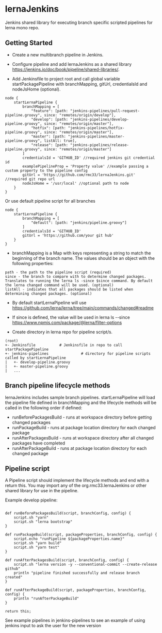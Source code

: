 # lernaJenkins

Jenkins shared library for executing branch specific scripted pipelines for lerna mono repo.

## Getting Started

* Create a new multibranch pipeline in Jenkins.

* Configure pipeline and add lernaJenkins as a shared library https://jenkins.io/doc/book/pipeline/shared-libraries/.

* Add Jenkinsfile to project root and call global variable startPackagePipeline with branchMapping, gitUrl, credentialsId and nodeJsHome (optional).

```
node {
    startLernaPipeline {
        branchMapping = [
            "feature": [path: "jenkins-pipelines/pull-request-pipeline.groovy", since: "remotes/origin/develop"],
            "develop": [path: "jenkins-pipelines/develop-pipeline.groovy", since: "remotes/origin/master"],
            "hotfix": [path: "jenkins-pipelines/hotfix-pipeline.groovy", since: "remotes/origin/master"],
            "master": [path: "jenkins-pipelines/master-pipeline.groovy", listAll: true],
            "release": [path: "jenkins-pipelines/release-pipeline.groovy", since: "remotes/origin/master"]
        ]
        credentialsId = 'GITHUB_ID' //required jenkins git credential id
        examplePipelineProp = 'Property value' //example passing a custom property to the pipeline config
        gitUrl = 'https://github.com/rmc33/lernaJenkins.git' //required git repo url
        nodeJsHome = '/usr/local' //optional path to node
    }
}
```

Or use default pipeline script for all branches

```
node {
    startLernaPipeline {
        branchMapping = [
            "default": [path: "jenkins/pipeline.groovy"]
        ]
        credentialsId = 'GITHUB_ID'
        gitUrl = 'https://github.com/your git hub'
    }
}
```


* branchMapping is a Map with keys representing a string to match the beginning of the branch name. The values should be an object with the following properties:

```
path - the path to the pipeline script (required)
since - the branch to compare with to determine changed packages. Translates to running the lerna ls -since $since command. By default the lerna changed command will be used. (optional)
listAll - indicates that all packages should be listed when determining changed packages. (optional)
```

* By default startLernaPipeline will use https://github.com/lerna/lerna/tree/main/commands/changed#readme
* If since is defined, the value will be used in lerna ls --since https://www.npmjs.com/package/@lerna/filter-options

* Create directory in lerna repo for pipeline script/s.

```
(root)
+- Jenkinsfile           # Jenkinsfile in repo to call startPackagePipeline
+- jenkins-pipelines               # directory for pipeline scripts called by startLernaPipeline
|   +- develop-pipeline.groovy
|   +- master-pipeline.groovy
|   ...
```


## Branch pipeline lifecycle methods

lernaJenkins includes sample branch pipelines. startLernaPipeline will load the pipeline file defined in branchMapping and the lifecycle methods will be called in the following order if defined:

* runBeforePackagesBuild - runs at workspace directory before getting changed packages
* runPackageBuild - runs at package location directory for each changed package
* runAfterPackagesBuild - runs at workspace directory after all changed packages have completed
* runAfterPackageBuild - runs at package location directory for each changed package

## Pipeline script

A Pipeline script should implement the lifecycle methods and end with a return this. You may import any of the org.rmc33.lernaJenkins or other shared library for use in the pipeline.

Example develop pipeline:

```

def runBeforePackagesBuild(script, branchConfig, config) {
    script.sh "yarn"
    script.sh "lerna bootstrap"
}

def runPackageBuild(script, packageProperties, branchConfig, config) {
    script.echo "runPipeline ${packageProperties.name}"
    script.sh "yarn build"
    script.sh "yarn test"
}

def runAfterPackagesBuild(script, branchConfig, config) {
    script.sh "lerna version -y --conventional-commit --create-release github"
    println "pipeline finished successfully and release branch created"
}

def runAfterPackageBuild(script, packageProperties, branchConfig, config) {
    println "runAfterPackageBuild"
}

return this;
```

See example pipelines in jenkins-pipelines to see an example of using jenkins input to ask the user for the new version
